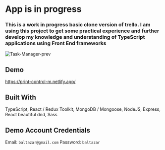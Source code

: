 # App is in progress

### This is a work in progress basic clone version of trello. I am using this project to get some practical experience and further develop my knowledge and understanding of TypeScript applications using Front End frameworks

![Task-Manager-prev](https://user-images.githubusercontent.com/66526279/169684856-4cf2a73c-8944-4297-8fd8-5c8ce9d20c89.jpg)

## Demo
https://print-control-m.netlify.app/

## Built With
TypeScript,
React / Redux Toolkit,
MongoDB / Mongoose,
NodeJS, Express,
React beautiful dnd,
Sass

## Demo Account Credentials
Email:  `baltazar@gmail.com`
Password:  `baltazar` 
